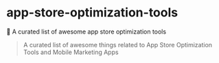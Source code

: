 # app-store-optimization-tools
🎉 A curated list of awesome app store optimization tools

> A curated list of awesome things related to App Store Optimization Tools and Mobile Marketing Apps
